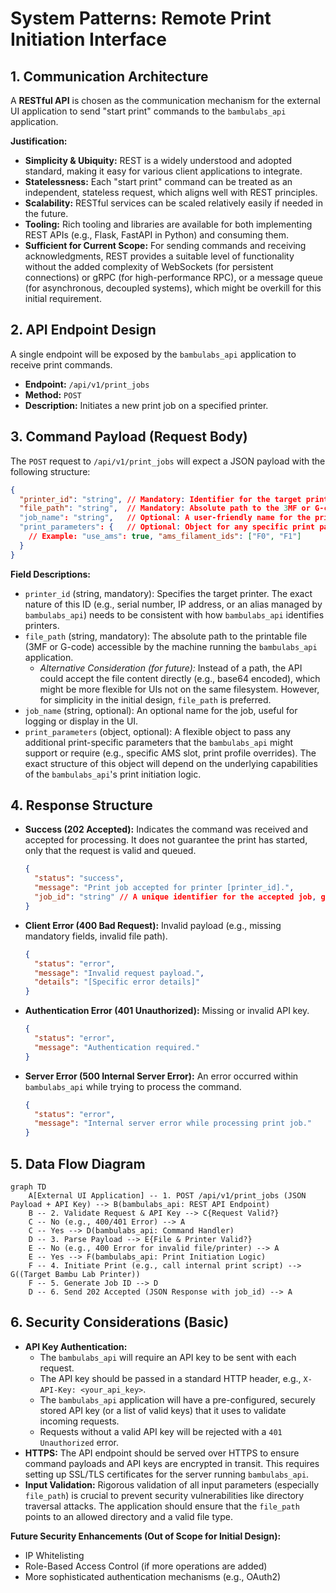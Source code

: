 # System Patterns: Remote Print Initiation Interface

## 1. Communication Architecture

A **RESTful API** is chosen as the communication mechanism for the external UI application to send "start print" commands to the `bambulabs_api` application.

**Justification:**

*   **Simplicity & Ubiquity:** REST is a widely understood and adopted standard, making it easy for various client applications to integrate.
*   **Statelessness:** Each "start print" command can be treated as an independent, stateless request, which aligns well with REST principles.
*   **Scalability:** RESTful services can be scaled relatively easily if needed in the future.
*   **Tooling:** Rich tooling and libraries are available for both implementing REST APIs (e.g., Flask, FastAPI in Python) and consuming them.
*   **Sufficient for Current Scope:** For sending commands and receiving acknowledgments, REST provides a suitable level of functionality without the added complexity of WebSockets (for persistent connections) or gRPC (for high-performance RPC), or a message queue (for asynchronous, decoupled systems), which might be overkill for this initial requirement.

## 2. API Endpoint Design

A single endpoint will be exposed by the `bambulabs_api` application to receive print commands.

*   **Endpoint:** `/api/v1/print_jobs`
*   **Method:** `POST`
*   **Description:** Initiates a new print job on a specified printer.

## 3. Command Payload (Request Body)

The `POST` request to `/api/v1/print_jobs` will expect a JSON payload with the following structure:

```json
{
  "printer_id": "string", // Mandatory: Identifier for the target printer (e.g., serial number, or a locally defined alias if bambulabs_api manages multiple)
  "file_path": "string",  // Mandatory: Absolute path to the 3MF or G-code file on the system running bambulabs_api
  "job_name": "string",   // Optional: A user-friendly name for the print job
  "print_parameters": {   // Optional: Object for any specific print parameters. Structure TBD based on bambulabs_api capabilities.
    // Example: "use_ams": true, "ams_filament_ids": ["F0", "F1"] 
  }
}
```

**Field Descriptions:**

*   `printer_id` (string, mandatory): Specifies the target printer. The exact nature of this ID (e.g., serial number, IP address, or an alias managed by `bambulabs_api`) needs to be consistent with how `bambulabs_api` identifies printers.
*   `file_path` (string, mandatory): The absolute path to the printable file (3MF or G-code) accessible by the machine running the `bambulabs_api` application.
    *   *Alternative Consideration (for future):* Instead of a path, the API could accept the file content directly (e.g., base64 encoded), which might be more flexible for UIs not on the same filesystem. However, for simplicity in the initial design, `file_path` is preferred.
*   `job_name` (string, optional): An optional name for the job, useful for logging or display in the UI.
*   `print_parameters` (object, optional): A flexible object to pass any additional print-specific parameters that the `bambulabs_api` might support or require (e.g., specific AMS slot, print profile overrides). The exact structure of this object will depend on the underlying capabilities of the `bambulabs_api`'s print initiation logic.

## 4. Response Structure

*   **Success (202 Accepted):**
    Indicates the command was received and accepted for processing. It does not guarantee the print has started, only that the request is valid and queued.
    ```json
    {
      "status": "success",
      "message": "Print job accepted for printer [printer_id].",
      "job_id": "string" // A unique identifier for the accepted job, generated by bambulabs_api
    }
    ```
*   **Client Error (400 Bad Request):**
    Invalid payload (e.g., missing mandatory fields, invalid file path).
    ```json
    {
      "status": "error",
      "message": "Invalid request payload.",
      "details": "[Specific error details]"
    }
    ```
*   **Authentication Error (401 Unauthorized):**
    Missing or invalid API key.
    ```json
    {
      "status": "error",
      "message": "Authentication required."
    }
    ```
*   **Server Error (500 Internal Server Error):**
    An error occurred within `bambulabs_api` while trying to process the command.
    ```json
    {
      "status": "error",
      "message": "Internal server error while processing print job."
    }
    ```

## 5. Data Flow Diagram

```mermaid
graph TD
    A[External UI Application] -- 1. POST /api/v1/print_jobs (JSON Payload + API Key) --> B(bambulabs_api: REST API Endpoint)
    B -- 2. Validate Request & API Key --> C{Request Valid?}
    C -- No (e.g., 400/401 Error) --> A
    C -- Yes --> D(bambulabs_api: Command Handler)
    D -- 3. Parse Payload --> E{File & Printer Valid?}
    E -- No (e.g., 400 Error for invalid file/printer) --> A
    E -- Yes --> F(bambulabs_api: Print Initiation Logic)
    F -- 4. Initiate Print (e.g., call internal print script) --> G((Target Bambu Lab Printer))
    F -- 5. Generate Job ID --> D
    D -- 6. Send 202 Accepted (JSON Response with job_id) --> A
```

## 6. Security Considerations (Basic)

*   **API Key Authentication:**
    *   The `bambulabs_api` will require an API key to be sent with each request.
    *   The API key should be passed in a standard HTTP header, e.g., `X-API-Key: <your_api_key>`.
    *   The `bambulabs_api` application will have a pre-configured, securely stored API key (or a list of valid keys) that it uses to validate incoming requests.
    *   Requests without a valid API key will be rejected with a `401 Unauthorized` error.
*   **HTTPS:** The API endpoint should be served over HTTPS to ensure command payloads and API keys are encrypted in transit. This requires setting up SSL/TLS certificates for the server running `bambulabs_api`.
*   **Input Validation:** Rigorous validation of all input parameters (especially `file_path`) is crucial to prevent security vulnerabilities like directory traversal attacks. The application should ensure that the `file_path` points to an allowed directory and a valid file type.

**Future Security Enhancements (Out of Scope for Initial Design):**

*   IP Whitelisting
*   Role-Based Access Control (if more operations are added)
*   More sophisticated authentication mechanisms (e.g., OAuth2)
